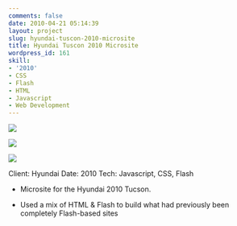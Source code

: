```yaml
---
comments: false
date: 2010-04-21 05:14:39
layout: project
slug: hyundai-tuscon-2010-microsite
title: Hyundai Tuscon 2010 Microsite
wordpress_id: 161
skill:
- '2010'
- CSS
- Flash
- HTML
- Javascript
- Web Development
---
```


![](http://ruten.ca/wp-content/uploads/2012/03/tucson-cropped2.jpg)

![](http://ruten.ca/wp-content/uploads/2012/03/tucson-cropped1.jpg)

![](http://ruten.ca/wp-content/uploads/2012/03/tucson-cropped3.jpg)

Client: Hyundai
Date: 2010
Tech: Javascript, CSS, Flash



	
  * Microsite for the Hyundai 2010 Tucson.

	
  * Used a mix of HTML & Flash to build what had previously been completely Flash-based sites


